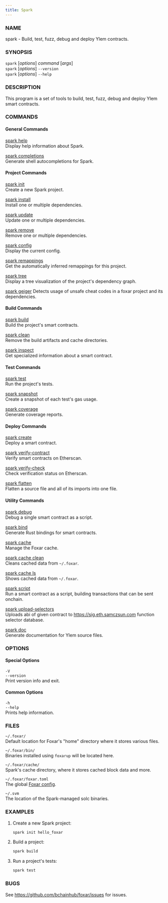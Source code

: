 ```yaml
---
title: Spark
---
```


### NAME

spark - Build, test, fuzz, debug and deploy Ylem contracts.

### SYNOPSIS

`spark` [*options*] _command_ [*args*]  
`spark` [*options*] `--version`  
`spark` [*options*] `--help`

### DESCRIPTION

This program is a set of tools to build, test, fuzz, debug and deploy Ylem smart contracts.

### COMMANDS

#### General Commands

[spark help](./spark-help.md)  
Display help information about Spark.

[spark completions](./spark-completions.md)  
Generate shell autocompletions for Spark.

#### Project Commands

[spark init](./spark-init.md)  
Create a new Spark project.

[spark install](./spark-install.md)  
Install one or multiple dependencies.

[spark update](./spark-update.md)  
Update one or multiple dependencies.

[spark remove](./spark-remove.md)  
Remove one or multiple dependencies.

[spark config](./spark-config.md)  
Display the current config.

[spark remappings](./spark-remappings.md)  
Get the automatically inferred remappings for this project.

[spark tree](./spark-tree.md)  
Display a tree visualization of the project's dependency graph.

[spark geiger](./spark-geiger.md)
Detects usage of unsafe cheat codes in a foxar project and its dependencies.

#### Build Commands

[spark build](./spark-build.md)  
Build the project's smart contracts.

[spark clean](./spark-clean.md)  
Remove the build artifacts and cache directories.

[spark inspect](./spark-inspect.md)  
Get specialized information about a smart contract.

#### Test Commands

[spark test](./spark-test.md)  
Run the project's tests.

[spark snapshot](./spark-snapshot.md)  
Create a snapshot of each test's gas usage.

[spark coverage](./spark-coverage.md)  
Generate coverage reports.

#### Deploy Commands

[spark create](./spark-create.md)  
Deploy a smart contract.

[spark verify-contract](./spark-verify-contract.md)  
Verify smart contracts on Etherscan.

[spark verify-check](./spark-verify-check.md)  
Check verification status on Etherscan.

[spark flatten](./spark-flatten.md)  
Flatten a source file and all of its imports into one file.

#### Utility Commands

[spark debug](./spark-debug.md)  
Debug a single smart contract as a script.

[spark bind](./spark-bind.md)  
Generate Rust bindings for smart contracts.

[spark cache](./spark-cache.md)  
Manage the Foxar cache.

[spark cache clean](./spark-cache-clean.md)  
Cleans cached data from `~/.foxar`.

[spark cache ls](./spark-cache-ls.md)  
Shows cached data from `~/.foxar`.

[spark script](./spark-script.md)  
Run a smart contract as a script, building transactions that can be sent onchain.

[spark upload-selectors](./spark-upload-selectors.md)  
Uploads abi of given contract to https://sig.eth.samczsun.com function selector database.

[spark doc](./spark-doc.md)  
Generate documentation for Ylem source files.

### OPTIONS

#### Special Options

`-V`  
`--version`  
Print version info and exit.

#### Common Options

`-h`  
`--help`  
Prints help information.

### FILES

`~/.foxar/`  
Default location for Foxar's "home" directory where it stores various files.

`~/.foxar/bin/`  
Binaries installed using `foxarup` will be located here.

`~/.foxar/cache/`  
Spark's cache directory, where it stores cached block data and more.

`~/.foxar/foxar.toml`  
The global [Foxar config](../config/overview).

`~/.svm`  
The location of the Spark-managed solc binaries.

### EXAMPLES

1. Create a new Spark project:

   ```sh
   spark init hello_foxar
   ```

2. Build a project:

   ```sh
   spark build
   ```

3. Run a project's tests:
   ```sh
   spark test
   ```

### BUGS

See https://github.com/bchainhub/foxar/issues for issues.
